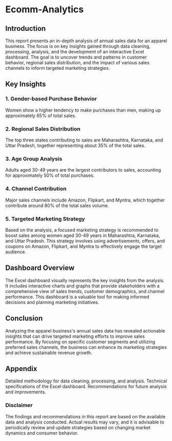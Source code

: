 # Ecomm-Analytics

## Introduction
This report presents an in-depth analysis of annual sales data for an apparel business. The focus is on key insights gained through data cleaning, processing, analysis, and the development of an interactive Excel dashboard. The goal is to uncover trends and patterns in customer behavior, regional sales distribution, and the impact of various sales channels to inform targeted marketing strategies.

## Key Insights
### 1. Gender-based Purchase Behavior
Women show a higher tendency to make purchases than men, making up approximately 65% of total sales.

### 2. Regional Sales Distribution
The top three states contributing to sales are Maharashtra, Karnataka, and Uttar Pradesh, together representing about 35% of the total sales.

### 3. Age Group Analysis
Adults aged 30-49 years are the largest contributors to sales, accounting for approximately 50% of total purchases.

### 4. Channel Contribution
Major sales channels include Amazon, Flipkart, and Myntra, which together contribute around 80% of the total sales volume.

### 5. Targeted Marketing Strategy
Based on the analysis, a focused marketing strategy is recommended to boost sales among women aged 30-49 years in Maharashtra, Karnataka, and Uttar Pradesh. This strategy involves using advertisements, offers, and coupons on Amazon, Flipkart, and Myntra to effectively engage the target audience.

## Dashboard Overview
The Excel dashboard visually represents the key insights from the analysis. It includes interactive charts and graphs that provide stakeholders with a comprehensive view of sales trends, customer demographics, and channel performance. This dashboard is a valuable tool for making informed decisions and planning marketing initiatives.

## Conclusion
Analyzing the apparel business's annual sales data has revealed actionable insights that can drive targeted marketing efforts to improve sales performance. By focusing on specific customer segments and utilizing preferred sales channels, the business can enhance its marketing strategies and achieve sustainable revenue growth.

## Appendix
Detailed methodology for data cleaning, processing, and analysis.
Technical specifications of the Excel dashboard.
Recommendations for future analysis and improvements.
### Disclaimer
The findings and recommendations in this report are based on the available data and analysis conducted. Actual results may vary, and it is advisable to periodically review and update strategies based on changing market dynamics and consumer behavior.
